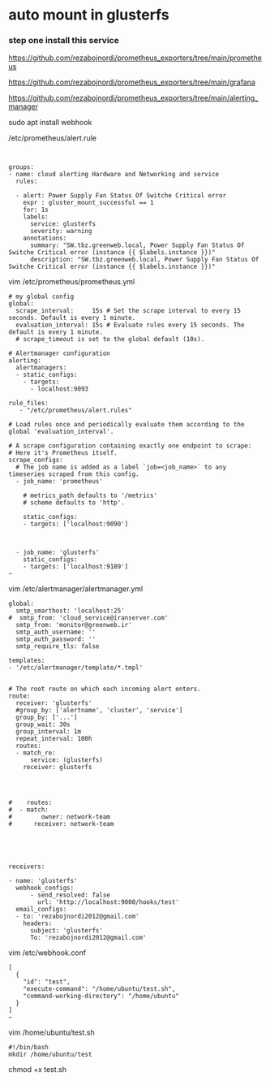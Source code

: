 # auto mount in glusterfs 

### step one install this service
https://github.com/rezabojnordi/prometheus_exporters/tree/main/prometheus

https://github.com/rezabojnordi/prometheus_exporters/tree/main/grafana

https://github.com/rezabojnordi/prometheus_exporters/tree/main/alerting_manager

sudo apt install webhook


/etc/prometheus/alert.rule
```


groups:
- name: cloud alerting Hardware and Networking and service
  rules:

  - alert: Power Supply Fan Status Of Switche Critical error
    expr : gluster_mount_successful == 1
    for: 1s
    labels:
      service: glusterfs
      severity: warning
    annotations:
      summary: "SW.tbz.greenweb.local, Power Supply Fan Status Of Switche Critical error (instance {{ $labels.instance }})"
      description: "SW.tbz.greenweb.local, Power Supply Fan Status Of Switche Critical error (instance {{ $labels.instance }})"

```

 vim /etc/prometheus/prometheus.yml
```
# my global config
global:
  scrape_interval:     15s # Set the scrape interval to every 15 seconds. Default is every 1 minute.
  evaluation_interval: 15s # Evaluate rules every 15 seconds. The default is every 1 minute.
  # scrape_timeout is set to the global default (10s).

# Alertmanager configuration
alerting:
  alertmanagers:
  - static_configs:
    - targets:
      - localhost:9093

rule_files:
   - "/etc/prometheus/alert.rules"

# Load rules once and periodically evaluate them according to the global 'evaluation_interval'.

# A scrape configuration containing exactly one endpoint to scrape:
# Here it's Prometheus itself.
scrape_configs:
  # The job name is added as a label `job=<job_name>` to any timeseries scraped from this config.
  - job_name: 'prometheus'

    # metrics_path defaults to '/metrics'
    # scheme defaults to 'http'.

    static_configs:
    - targets: ['localhost:9090']



  - job_name: 'glusterfs'
    static_configs:
    - targets: ['localhost:9189']
~                                  
```

vim /etc/alertmanager/alertmanager.yml

```
global:
  smtp_smarthost: 'localhost:25'
#  smtp_from: 'cloud_service@iranserver.com'
  smtp_from: 'monitor@greenweb.ir'
  smtp_auth_username: ''
  smtp_auth_password: ''
  smtp_require_tls: false

templates:
- '/etc/alertmanager/template/*.tmpl'


# The root route on which each incoming alert enters.
route:
  receiver: 'glusterfs'
  #group_by: ['alertname', 'cluster', 'service']
  group_by: ['...']
  group_wait: 30s
  group_interval: 1m
  repeat_interval: 100h
  routes:
  - match_re:
      service: (glusterfs)
    receiver: glusterfs




#    routes:
#  - match:
#        owner: network-team
#      receiver: network-team





receivers:

- name: 'glusterfs'
  webhook_configs:
      - send_resolved: false
        url: 'http://localhost:9000/hooks/test'
  email_configs:
  - to: 'rezabojnordi2012@gmail.com'
    headers:
      subject: 'glusterfs'
      To: 'rezabojnordi2012@gmail.com'

```

vim /etc/webhook.conf 

```
[
  {
    "id": "test",
    "execute-command": "/home/ubuntu/test.sh",
    "command-working-directory": "/home/ubuntu"
  }
]
~  
```

vim /home/ubuntu/test.sh

```
#!/bin/bash
mkdir /home/ubuntu/test
```

chmod +x test.sh